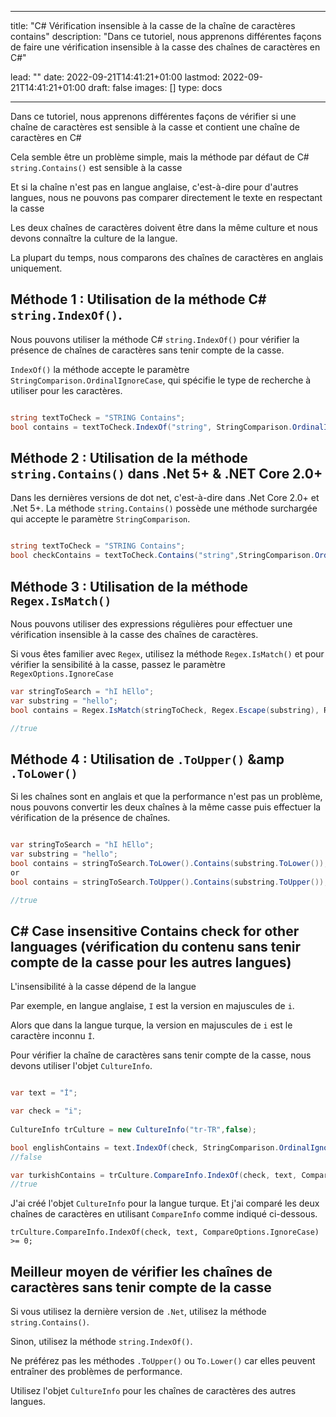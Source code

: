 
---
title: "C# Vérification insensible à la casse de la chaîne de caractères contains"
description: "Dans ce tutoriel, nous apprenons différentes façons de faire une vérification insensible à la casse des chaînes de caractères en C#"

lead: ""
date: 2022-09-21T14:41:21+01:00
lastmod: 2022-09-21T14:41:21+01:00
draft: false
images: []
type: docs

---


Dans ce tutoriel, nous apprenons différentes façons de vérifier si une chaîne de caractères est sensible à la casse et contient une chaîne de caractères en C# 

Cela semble être un problème simple, mais la méthode par défaut de C# `string.Contains()` est sensible à la casse 

Et si la chaîne n'est pas en langue anglaise, c'est-à-dire pour d'autres langues, nous ne pouvons pas comparer directement le texte en respectant la casse 

Les deux chaînes de caractères doivent être dans la même culture et nous devons connaître la culture de la langue.

La plupart du temps, nous comparons des chaînes de caractères en anglais uniquement.

## Méthode 1 : Utilisation de la méthode C# `string.IndexOf()`.

Nous pouvons utiliser la méthode C# `string.IndexOf()` pour vérifier la présence de chaînes de caractères sans tenir compte de la casse.

`IndexOf()` la méthode accepte le paramètre `StringComparison.OrdinalIgnoreCase`, qui spécifie le type de recherche à utiliser pour les caractères.

```csharp

string textToCheck = "STRING Contains";
bool contains = textToCheck.IndexOf("string", StringComparison.OrdinalIgnoreCase) >= 0;

```

## Méthode 2 : Utilisation de la méthode `string.Contains()` dans .Net 5+ &amp; .NET Core 2.0+

Dans les dernières versions de dot net, c'est-à-dire dans .Net Core 2.0+ et .Net 5+. La méthode `string.Contains()` possède une méthode surchargée qui accepte le paramètre `StringComparison`.

```csharp

string textToCheck = "STRING Contains";
bool checkContains = textToCheck.Contains("string",StringComparison.OrdinalIgnoreCase);

```

## Méthode 3 : Utilisation de la méthode `Regex.IsMatch()` 

Nous pouvons utiliser des expressions régulières pour effectuer une vérification insensible à la casse des chaînes de caractères.

Si vous êtes familier avec `Regex`, utilisez la méthode `Regex.IsMatch()` et pour vérifier la sensibilité à la casse, passez le paramètre `RegexOptions.IgnoreCase` 

```csharp
var stringToSearch = "hI hEllo";
var substring = "hello";
bool contains = Regex.IsMatch(stringToCheck, Regex.Escape(substring), RegexOptions.IgnoreCase);

//true

```

## Méthode 4 : Utilisation de `.ToUpper()` &amp `.ToLower()`

Si les chaînes sont en anglais et que la performance n'est pas un problème, nous pouvons convertir les deux chaînes à la même casse puis effectuer la vérification de la présence de chaînes.

```csharp

var stringToSearch = "hI hEllo";
var substring = "hello";
bool contains = stringToSearch.ToLower().Contains(substring.ToLower());
or 
bool contains = stringToSearch.ToUpper().Contains(substring.ToUpper());

//true

```
## C# Case insensitive Contains check for other languages (vérification du contenu sans tenir compte de la casse pour les autres langues)

L'insensibilité à la casse dépend de la langue 

Par exemple, en langue anglaise, `I` est la version en majuscules de `i`.

Alors que dans la langue turque, la version en majuscules de `i` est le caractère inconnu `İ`.

Pour vérifier la chaîne de caractères sans tenir compte de la casse, nous devons utiliser l'objet `CultureInfo`.


```csharp

var text = "İ";

var check = "i";
            
CultureInfo trCulture = new CultureInfo("tr-TR",false);

bool englishContains = text.IndexOf(check, StringComparison.OrdinalIgnoreCase) >= 0;
//false

var turkishContains = trCulture.CompareInfo.IndexOf(check, text, CompareOptions.IgnoreCase) >= 0;
//true
```

J'ai créé l'objet `CultureInfo` pour la langue turque. Et j'ai comparé les deux chaînes de caractères en utilisant `CompareInfo` comme indiqué ci-dessous.

```
trCulture.CompareInfo.IndexOf(check, text, CompareOptions.IgnoreCase) >= 0;
```

## Meilleur moyen de vérifier les chaînes de caractères sans tenir compte de la casse

Si vous utilisez la dernière version de `.Net`, utilisez la méthode `string.Contains()`.

Sinon, utilisez la méthode `string.IndexOf()`.

Ne préférez pas les méthodes `.ToUpper()` ou `To.Lower()` car elles peuvent entraîner des problèmes de performance.

Utilisez l'objet `CultureInfo` pour les chaînes de caractères des autres langues.

